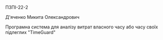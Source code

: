 ПЗПІ-22-2

Д'яченко Микита Олександрович

Програмна система для аналізу витрат власного часу або часу своїх підлеглих "TimeGuard"
